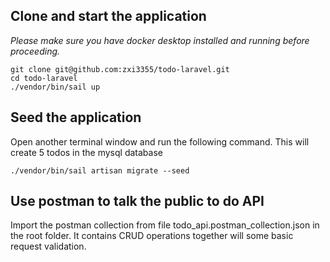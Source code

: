 ## Clone and start the application

_Please make sure you have docker desktop installed and running before proceeding._

```
git clone git@github.com:zxi3355/todo-laravel.git
cd todo-laravel
./vendor/bin/sail up
```

## Seed the application

Open another terminal window and run the following command. This will create 5 todos in the mysql database

```
./vendor/bin/sail artisan migrate --seed
```

## Use postman to talk the public to do API

Import the postman collection from file todo_api.postman_collection.json in the root folder. It contains CRUD operations together will some basic request validation.
